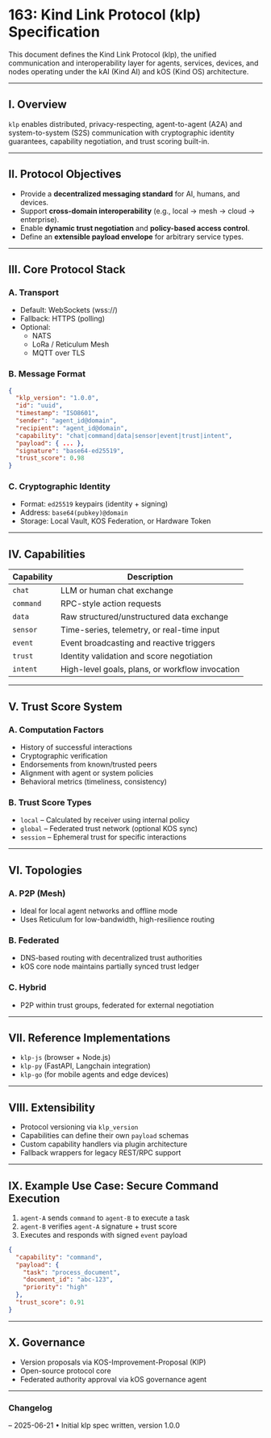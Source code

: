 # 163: Kind Link Protocol (klp) Specification

This document defines the Kind Link Protocol (klp), the unified communication and interoperability layer for agents, services, devices, and nodes operating under the kAI (Kind AI) and kOS (Kind OS) architecture.

---

## I. Overview

`klp` enables distributed, privacy-respecting, agent-to-agent (A2A) and system-to-system (S2S) communication with cryptographic identity guarantees, capability negotiation, and trust scoring built-in.

---

## II. Protocol Objectives

- Provide a **decentralized messaging standard** for AI, humans, and devices.
- Support **cross-domain interoperability** (e.g., local → mesh → cloud → enterprise).
- Enable **dynamic trust negotiation** and **policy-based access control**.
- Define an **extensible payload envelope** for arbitrary service types.

---

## III. Core Protocol Stack

### A. Transport

- Default: WebSockets (wss\://)
- Fallback: HTTPS (polling)
- Optional:
  - NATS
  - LoRa / Reticulum Mesh
  - MQTT over TLS

### B. Message Format

```json
{
  "klp_version": "1.0.0",
  "id": "uuid",
  "timestamp": "ISO8601",
  "sender": "agent_id@domain",
  "recipient": "agent_id@domain",
  "capability": "chat|command|data|sensor|event|trust|intent",
  "payload": { ... },
  "signature": "base64-ed25519",
  "trust_score": 0.98
}
```

### C. Cryptographic Identity

- Format: `ed25519` keypairs (identity + signing)
- Address: `base64(pubkey)@domain`
- Storage: Local Vault, KOS Federation, or Hardware Token

---

## IV. Capabilities

| Capability | Description                                     |
| ---------- | ----------------------------------------------- |
| `chat`     | LLM or human chat exchange                      |
| `command`  | RPC-style action requests                       |
| `data`     | Raw structured/unstructured data exchange       |
| `sensor`   | Time-series, telemetry, or real-time input      |
| `event`    | Event broadcasting and reactive triggers        |
| `trust`    | Identity validation and score negotiation       |
| `intent`   | High-level goals, plans, or workflow invocation |

---

## V. Trust Score System

### A. Computation Factors

- History of successful interactions
- Cryptographic verification
- Endorsements from known/trusted peers
- Alignment with agent or system policies
- Behavioral metrics (timeliness, consistency)

### B. Trust Score Types

- `local` – Calculated by receiver using internal policy
- `global` – Federated trust network (optional KOS sync)
- `session` – Ephemeral trust for specific interactions

---

## VI. Topologies

### A. P2P (Mesh)

- Ideal for local agent networks and offline mode
- Uses Reticulum for low-bandwidth, high-resilience routing

### B. Federated

- DNS-based routing with decentralized trust authorities
- kOS core node maintains partially synced trust ledger

### C. Hybrid

- P2P within trust groups, federated for external negotiation

---

## VII. Reference Implementations

- `klp-js` (browser + Node.js)
- `klp-py` (FastAPI, Langchain integration)
- `klp-go` (for mobile agents and edge devices)

---

## VIII. Extensibility

- Protocol versioning via `klp_version`
- Capabilities can define their own `payload` schemas
- Custom capability handlers via plugin architecture
- Fallback wrappers for legacy REST/RPC support

---

## IX. Example Use Case: Secure Command Execution

1. `agent-A` sends `command` to `agent-B` to execute a task
2. `agent-B` verifies `agent-A` signature + trust score
3. Executes and responds with signed `event` payload

```json
{
  "capability": "command",
  "payload": {
    "task": "process_document",
    "document_id": "abc-123",
    "priority": "high"
  },
  "trust_score": 0.91
}
```

---

## X. Governance

- Version proposals via KOS-Improvement-Proposal (KIP)
- Open-source protocol core
- Federated authority approval via kOS governance agent

---

### Changelog

– 2025-06-21 • Initial klp spec written, version 1.0.0

